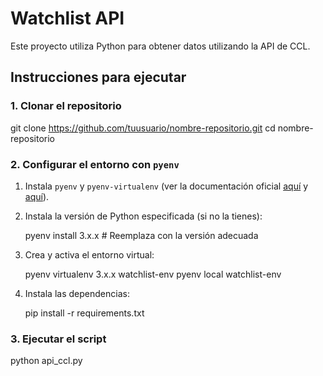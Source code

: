 
# Watchlist API

Este proyecto utiliza Python para obtener datos utilizando la API de CCL.

## Instrucciones para ejecutar

### 1. Clonar el repositorio


git clone https://github.com/tuusuario/nombre-repositorio.git
cd nombre-repositorio


### 2. Configurar el entorno con `pyenv`

1. Instala `pyenv` y `pyenv-virtualenv` (ver la documentación oficial [aquí](https://github.com/pyenv/pyenv) y [aquí](https://github.com/pyenv/pyenv-virtualenv)).

2. Instala la versión de Python especificada (si no la tienes):

   
   pyenv install 3.x.x  # Reemplaza con la versión adecuada
   

3. Crea y activa el entorno virtual:

   
   pyenv virtualenv 3.x.x watchlist-env
   pyenv local watchlist-env
   

4. Instala las dependencias:

   
   pip install -r requirements.txt
   

### 3. Ejecutar el script


python api_ccl.py

